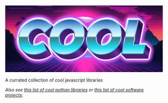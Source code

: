 ![banner](/banner.jpg "banner")

A currated collection of cool javascript libraries

*Also see [this list of cool python libraries](https://github.com/RobertDusk/coolpy) or [this list of cool software projects](https://github.com/RobertDusk/cool).*


